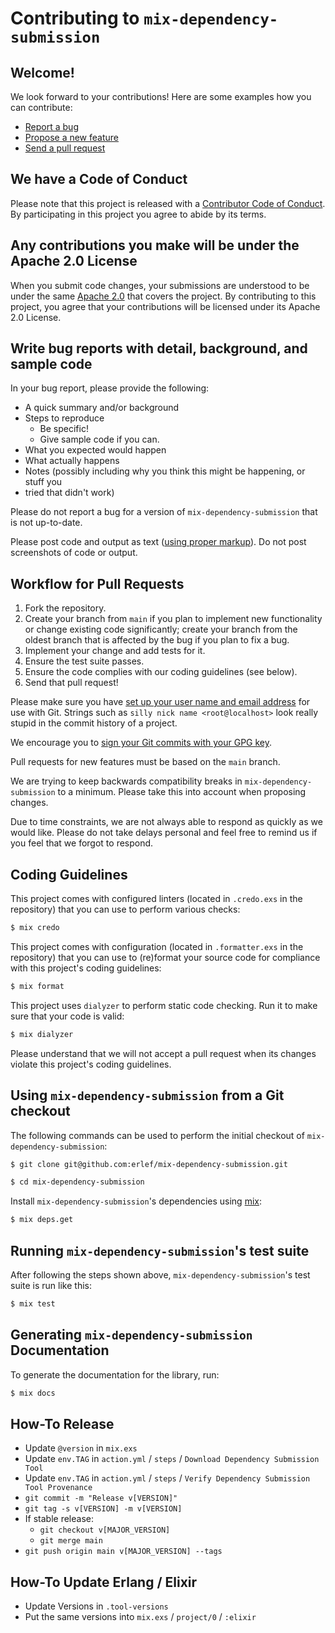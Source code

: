 # Contributing to `mix-dependency-submission`

## Welcome!

We look forward to your contributions! Here are some examples how you can
contribute:

- [Report a bug](https://github.com/erlef/mix-dependency-submission/issues/new?type=bug)
- [Propose a new feature](https://github.com/erlef/mix-dependency-submission/issues/new?type=feature)
- [Send a pull request](https://github.com/erlef/mix-dependency-submission/pulls)

## We have a Code of Conduct

Please note that this project is released with a
[Contributor Code of Conduct](https://github.com/erlef/.github/blob/main/CODE_OF_CONDUCT.md).
By participating in this project you agree to abide by its terms.

## Any contributions you make will be under the Apache 2.0 License

When you submit code changes, your submissions are understood to be under the
same [Apache 2.0](https://github.com/erlef/mix-dependency-submission/blob/main/LICENSE)
that covers the project. By contributing to this project, you agree that your
contributions will be licensed under its Apache 2.0 License.

## Write bug reports with detail, background, and sample code

In your bug report, please provide the following:

- A quick summary and/or background
- Steps to reproduce
  - Be specific!
  - Give sample code if you can.
- What you expected would happen
- What actually happens
- Notes (possibly including why you think this might be happening, or stuff you
- tried that didn't work)

Please do not report a bug for a version of `mix-dependency-submission` that is
not up-to-date.

Please post code and output as text
([using proper markup](https://guides.github.com/features/mastering-markdown/)).
Do not post screenshots of code or output.

## Workflow for Pull Requests

1. Fork the repository.
2. Create your branch from `main` if you plan to implement new functionality or
   change existing code significantly; create your branch from the oldest branch
   that is affected by the bug if you plan to fix a bug.
3. Implement your change and add tests for it.
4. Ensure the test suite passes.
5. Ensure the code complies with our coding guidelines (see below).
6. Send that pull request!

Please make sure you have
[set up your user name and email address](https://git-scm.com/book/en/v2/Getting-Started-First-Time-Git-Setup)
for use with Git. Strings such as `silly nick name <root@localhost>` look really
stupid in the commit history of a project.

We encourage you to
[sign your Git commits with your GPG key](https://docs.github.com/en/github/authenticating-to-github/signing-commits).

Pull requests for new features must be based on the `main` branch.

We are trying to keep backwards compatibility breaks in `mix-dependency-submission`
to a minimum. Please take this into account when proposing changes.

Due to time constraints, we are not always able to respond as quickly as we
would like. Please do not take delays personal and feel free to remind us if you
feel that we forgot to respond.

## Coding Guidelines

This project comes with configured linters (located in `.credo.exs` in the
repository) that you can use to perform various checks:

```bash
$ mix credo
```

This project comes with configuration (located in `.formatter.exs` in the
repository) that you can use to (re)format your source code for compliance with
this project's coding guidelines:

```bash
$ mix format
```

This project uses `dialyzer` to perform static code checking. Run it to make
sure that your code is valid:

```bash
$ mix dialyzer
```

Please understand that we will not accept a pull request when its changes
violate this project's coding guidelines.

## Using `mix-dependency-submission` from a Git checkout

The following commands can be used to perform the initial checkout of
`mix-dependency-submission`:

```bash
$ git clone git@github.com:erlef/mix-dependency-submission.git

$ cd mix-dependency-submission
```

Install `mix-dependency-submission`'s dependencies using
[mix](https://hexdocs.pm/mix/Mix.html):

```bash
$ mix deps.get
```

## Running `mix-dependency-submission`'s test suite

After following the steps shown above, `mix-dependency-submission`'s test suite
is run like this:

```bash
$ mix test
```

## Generating `mix-dependency-submission` Documentation

To generate the documentation for the library, run:

```bash
$ mix docs
```

## How-To Release

* Update `@version` in `mix.exs`
* Update `env.TAG` in `action.yml` / `steps` / `Download Dependency Submission Tool`
* Update `env.TAG` in `action.yml` / `steps` / `Verify Dependency Submission Tool Provenance`
* `git commit -m "Release v[VERSION]"`
* `git tag -s v[VERSION] -m v[VERSION]`
* If stable release:
  * `git checkout v[MAJOR_VERSION]`
  * `git merge main`
* `git push origin main v[MAJOR_VERSION] --tags`

## How-To Update Erlang / Elixir

* Update Versions in `.tool-versions`
* Put the same versions into `mix.exs` / `project/0` / `:elixir`